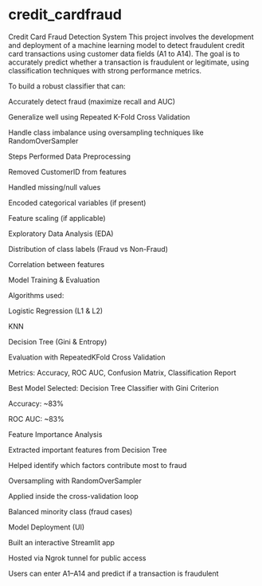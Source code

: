 # credit_cardfraud
Credit Card Fraud Detection System
This project involves the development and deployment of a machine learning model to detect fraudulent credit card transactions using customer data fields (A1 to A14). The goal is to accurately predict whether a transaction is fraudulent or legitimate, using classification techniques with strong performance metrics.

To build a robust classifier that can:

Accurately detect fraud (maximize recall and AUC)

Generalize well using Repeated K-Fold Cross Validation

Handle class imbalance using oversampling techniques like RandomOverSampler

Steps Performed
Data Preprocessing

Removed CustomerID from features

Handled missing/null values

Encoded categorical variables (if present)

Feature scaling (if applicable)

Exploratory Data Analysis (EDA)

Distribution of class labels (Fraud vs Non-Fraud)

Correlation between features

Model Training & Evaluation

Algorithms used:

Logistic Regression (L1 & L2)

KNN

Decision Tree (Gini & Entropy)

Evaluation with RepeatedKFold Cross Validation

Metrics: Accuracy, ROC AUC, Confusion Matrix, Classification Report

Best Model Selected:
 Decision Tree Classifier with Gini Criterion

Accuracy: ~83%

ROC AUC: ~83%

Feature Importance Analysis

Extracted important features from Decision Tree

Helped identify which factors contribute most to fraud

Oversampling with RandomOverSampler

Applied inside the cross-validation loop

Balanced minority class (fraud cases)

Model Deployment (UI)

Built an interactive Streamlit app

Hosted via Ngrok tunnel for public access

Users can enter A1–A14 and predict if a transaction is fraudulent
